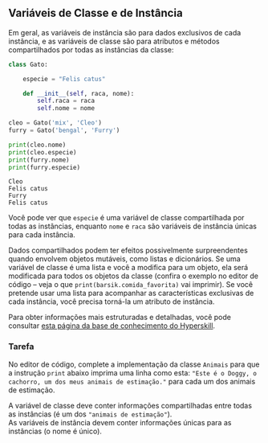 ## Variáveis de Classe e de Instância

Em geral, as variáveis de instância são para dados exclusivos de cada instância,
e as variáveis de classe são para atributos e métodos compartilhados por todas as instâncias da classe:

```python
class Gato:

    especie = "Felis catus"  

    def __init__(self, raca, nome):
        self.raca = raca  
        self.nome = nome

cleo = Gato('mix', 'Cleo')
furry = Gato('bengal', 'Furry')

print(cleo.nome)
print(cleo.especie)
print(furry.nome)
print(furry.especie)
```

```text
Cleo
Felis catus
Furry
Felis catus
```
Você pode ver que `especie` é uma variável de classe compartilhada por todas as instâncias, enquanto
`nome` e `raca` são variáveis de instância únicas para cada instância.

Dados compartilhados podem ter efeitos possivelmente surpreendentes quando envolvem objetos mutáveis, 
como listas e dicionários. Se uma variável de classe é uma lista e você a modifica para
um objeto, ela será modificada para todos os objetos da classe (confira o exemplo no editor de código
– veja o que `print(barsik.comida_favorita)` vai imprimir). Se você pretende usar uma lista para acompanhar
as características exclusivas de cada instância, você precisa torná-la um atributo de instância.

Para obter informações mais estruturadas e detalhadas, você pode consultar [esta página da base de conhecimento do Hyperskill](https://hyperskill.org/learn/step/6677?utm_source=jba&utm_medium=jba_courses_links).

### Tarefa
No editor de código, complete a implementação da classe `Animais` para que a instrução `print`
abaixo imprima uma linha como esta: `"Este é o Doggy, o cachorro, um dos meus animais de estimação."` para cada um dos animais de estimação.

<div class="hint">A variável de classe deve conter informações compartilhadas entre todas as instâncias (é um dos <code>"animais de estimação"</code>).</div>
<div class="hint">As variáveis de instância devem conter informações únicas para as instâncias (o nome é único).</div>